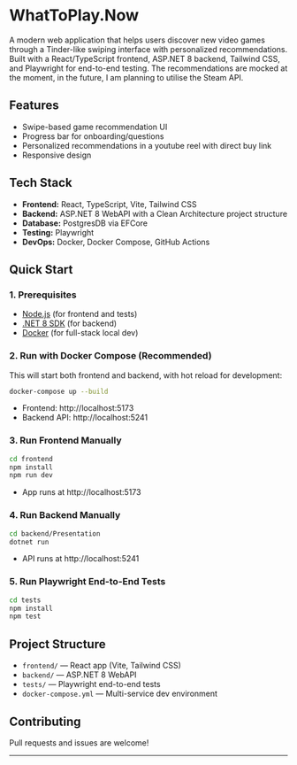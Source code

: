 # WhatToPlay.Now

A modern web application that helps users discover new video games through a Tinder-like swiping interface with personalized recommendations. Built with a React/TypeScript frontend, ASP.NET 8 backend, Tailwind CSS, and Playwright for end-to-end testing. 
The recommendations are mocked at the moment, in the future, I am planning to utilise the Steam API.

## Features
- Swipe-based game recommendation UI
- Progress bar for onboarding/questions
- Personalized recommendations in a youtube reel with direct buy link
- Responsive design

## Tech Stack
- **Frontend:** React, TypeScript, Vite, Tailwind CSS
- **Backend:** ASP.NET 8 WebAPI with a Clean Architecture project structure
- **Database:** PostgresDB via EFCore
- **Testing:** Playwright
- **DevOps:** Docker, Docker Compose, GitHub Actions

## Quick Start

### 1. Prerequisites
- [Node.js](https://nodejs.org/) (for frontend and tests)
- [.NET 8 SDK](https://dotnet.microsoft.com/en-us/download/dotnet/8.0) (for backend)
- [Docker](https://www.docker.com/) (for full-stack local dev)

### 2. Run with Docker Compose (Recommended)

This will start both frontend and backend, with hot reload for development:

```sh
docker-compose up --build
```
- Frontend: http://localhost:5173
- Backend API: http://localhost:5241

### 3. Run Frontend Manually

```sh
cd frontend
npm install
npm run dev
```
- App runs at http://localhost:5173

### 4. Run Backend Manually

```sh
cd backend/Presentation
dotnet run
```
- API runs at http://localhost:5241

### 5. Run Playwright End-to-End Tests

```sh
cd tests
npm install
npm test
```

## Project Structure
- `frontend/` — React app (Vite, Tailwind CSS)
- `backend/` — ASP.NET 8 WebAPI
- `tests/` — Playwright end-to-end tests
- `docker-compose.yml` — Multi-service dev environment

## Contributing
Pull requests and issues are welcome!

---

